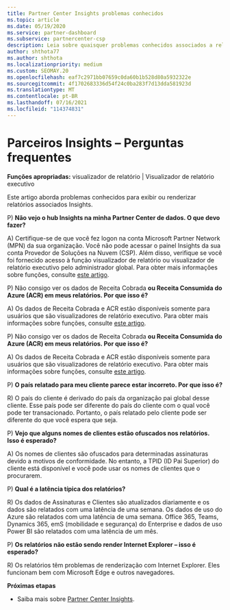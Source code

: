 ```yaml
---
title: Partner Center Insights problemas conhecidos
ms.topic: article
ms.date: 05/19/2020
ms.service: partner-dashboard
ms.subservice: partnercenter-csp
description: Leia sobre quaisquer problemas conhecidos associados a relatórios Partner Center Insights (PCI). As informações podem incluir problemas conhecidos de renderização ou limitações de relatórios.
author: shthota77
ms.author: shthota
ms.localizationpriority: medium
ms.custom: SEOMAY.20
ms.openlocfilehash: eaf7c2971bb07659c0da60b1b528d80a5932322e
ms.sourcegitcommit: 4f1702683336d54f24c0ba283f7d13dda581923d
ms.translationtype: MT
ms.contentlocale: pt-BR
ms.lasthandoff: 07/16/2021
ms.locfileid: "114374831"
---
```

# <a name="partner-insights--frequently-asked-questions"></a>Parceiros Insights – Perguntas frequentes

**Funções apropriadas:** visualizador de relatório | Visualizador de relatório executivo

Este artigo aborda problemas conhecidos para exibir ou renderizar relatórios associados Insights.

P) **Não vejo o hub Insights na minha Partner Center de dados. O que devo fazer?**

A) Certifique-se de que você fez logon na conta Microsoft Partner Network (MPN) da sua organização. Você não pode acessar o painel Insights da sua conta Provedor de Soluções na Nuvem (CSP). Além disso, verifique se você foi fornecido acesso à função visualizador de relatório ou visualizador de relatório executivo pelo administrador global.  Para obter mais informações sobre funções, consulte [este artigo](./insights-roles.md).

P) Não consigo ver os dados de Receita Cobrada **ou Receita Consumida do Azure (ACR) em meus relatórios. Por que isso é?**

A) Os dados de Receita Cobrada e ACR estão disponíveis somente para usuários que são visualizadores de relatório executivo.  Para obter mais informações sobre funções, consulte [este artigo](./insights-roles.md).

P) Não consigo ver os dados de Receita Cobrada **ou Receita Consumida do Azure (ACR) em meus relatórios. Por que isso é?**

A) Os dados de Receita Cobrada e ACR estão disponíveis somente para usuários que são visualizadores de relatório executivo. Para obter mais informações sobre funções, consulte [este artigo](./insights-roles.md).

P) **O país relatado para meu cliente parece estar incorreto. Por que isso é?**

R) O país do cliente é derivado do país da organização pai global desse cliente. Esse país pode ser diferente do país do cliente com o qual você pode ter transacionado. Portanto, o país relatado pelo cliente pode ser diferente do que você espera que seja.

P) **Vejo que alguns nomes de clientes estão ofuscados nos relatórios. Isso é esperado?**

A) Os nomes de clientes são ofuscados para determinadas assinaturas devido a motivos de conformidade. No entanto, a TPID (ID Pai Superior) do cliente está disponível e você pode usar os nomes de clientes que o procurarem.

P) **Qual é a latência típica dos relatórios?**

R) Os dados de Assinaturas e Clientes são atualizados diariamente e os dados são relatados com uma latência de uma semana. Os dados de uso do Azure são relatados com uma latência de uma semana. Office 365, Teams, Dynamics 365, emS (mobilidade e segurança) do Enterprise e dados de uso Power BI são relatados com uma latência de um mês.

P) **Os relatórios não estão sendo render Internet Explorer – isso é esperado?**

R) Os relatórios têm problemas de renderização com Internet Explorer. Eles funcionam bem com Microsoft Edge e outros navegadores.

**Próximas etapas**

- Saiba mais sobre [Partner Center Insights](partner-center-insights.md).
